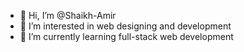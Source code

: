 - 👋 Hi, I’m @Shaikh-Amir
- 👀 I’m interested in web designing and development
- 🌱 I’m currently learning full-stack web development

<!---
Shaikh-Amir/Shaikh-Amir is a ✨ special ✨ repository because its `README.md` (this file) appears on your GitHub profile.
You can click the Preview link to take a look at your changes.
--->
